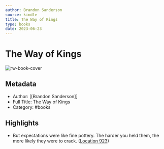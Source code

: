 ```yaml
---
author: Brandon Sanderson
source: kindle
title: The Way of Kings
type: books
date: 2023-06-23
---
```

# The Way of Kings

![rw-book-cover](https://images-na.ssl-images-amazon.com/images/I/51ZX3mqLFzL._SL200_.jpg)

## Metadata
- Author: [[Brandon Sanderson]]
- Full Title: The Way of Kings
- Category: #books

## Highlights
- But expectations were like fine pottery. The harder you held them, the more likely they were to crack. ([Location 923](https://readwise.io/to_kindle?action=open&asin=B003P2WO5E&location=923))
